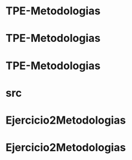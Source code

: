 # TPE-Metodologias
# TPE-Metodologias
# TPE-Metodologias
# src
# Ejercicio2Metodologias
# Ejercicio2Metodologias
